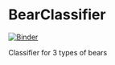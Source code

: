 # BearClassifier
[![Binder](https://mybinder.org/badge_logo.svg)](https://mybinder.org/v2/gh/IrinaProkofieva/BearClassifier/master?urlpath=%2Fvoila%2Frender%2Fbear_classifier_2.ipynb)

Classifier for 3 types of bears
